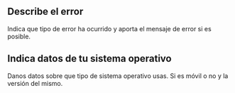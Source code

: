 ## Describe el error
Indica que tipo de error ha ocurrido y aporta el mensaje de error si es posible.

## Indica datos de tu sistema operativo
Danos datos sobre que tipo de sistema operativo usas. Si es móvil o no y la versión del mismo.
